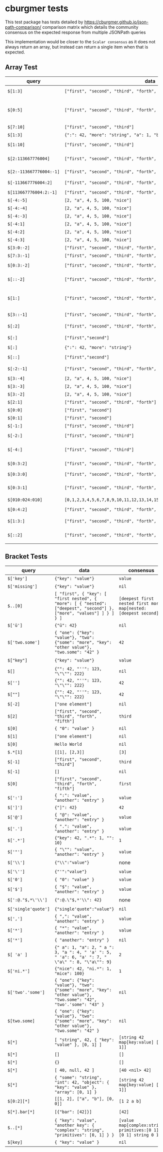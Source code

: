 # cburgmer tests

This test package has tests detailed by https://cburgmer.github.io/json-path-comparison/ comparison matrix which details the community consensus on the expected response from multiple JSONPath queries

This implementation would be closer to the `Scalar consensus` as it does not always return an array, but instead can return a single item when that is expected.

## Array Test

|query|data|consensus|actual|match|
|---|---|---|---|---|
|`$[1:3]`|`["first", "second", "third", "forth", "fifth"]`|`[second third]`|`[second third]`|:white_check_mark:|
|`$[0:5]`|`["first", "second", "third", "forth", "fifth"]`|`[first second third forth fifth]`|`[first second third forth fifth]`|:white_check_mark:|
|`$[7:10]`|`["first", "second", "third"]`|`[]`|`[]`|:white_check_mark:|
|`$[1:3]`|`{":": 42, "more": "string", "a": 1, "b": 2, "c": 3, "1:3": "nice"}`|`nil`|`nil`|:white_check_mark:|
|`$[1:10]`|`["first", "second", "third"]`|`[second third]`|`[second third]`|:white_check_mark:|
|`$[2:113667776004]`|`["first", "second", "third", "forth", "fifth"]`|`[third forth fifth]`|`[third forth fifth]`|:white_check_mark:|
|`$[2:-113667776004:-1]`|`["first", "second", "third", "forth", "fifth"]`|none|`[]`|:question:|
|`$[-113667776004:2]`|`["first", "second", "third", "forth", "fifth"]`|`[first second]`|`[first second]`|:white_check_mark:|
|`$[113667776004:2:-1]`|`["first", "second", "third", "forth", "fifth"]`|`[]`|`[]`|:white_check_mark:|
|`$[-4:-5]`|`[2, "a", 4, 5, 100, "nice"]`|`[]`|`[]`|:white_check_mark:|
|`$[-4:-4]`|`[2, "a", 4, 5, 100, "nice"]`|`[]`|`[]`|:white_check_mark:|
|`$[-4:-3]`|`[2, "a", 4, 5, 100, "nice"]`|`[4]`|`[4]`|:white_check_mark:|
|`$[-4:1]`|`[2, "a", 4, 5, 100, "nice"]`|`[]`|`[]`|:white_check_mark:|
|`$[-4:2]`|`[2, "a", 4, 5, 100, "nice"]`|`[]`|`[]`|:white_check_mark:|
|`$[-4:3]`|`[2, "a", 4, 5, 100, "nice"]`|`[4]`|`[4]`|:white_check_mark:|
|`$[3:0:-2]`|`["first", "second", "third", "forth", "fifth"]`|`[]`|`[]`|:white_check_mark:|
|`$[7:3:-1]`|`["first", "second", "third", "forth", "fifth"]`|`[]`|`[]`|:white_check_mark:|
|`$[0:3:-2]`|`["first", "second", "third", "forth", "fifth"]`|none|`[third first]`|:question:|
|`$[::-2]`|`["first", "second", "third", "forth", "fifth"]`|none|`[fifth third first]`|:question:|
|`$[1:]`|`["first", "second", "third", "forth", "fifth"]`|`[second third forth fifth]`|`[second third forth fifth]`|:white_check_mark:|
|`$[3::-1]`|`["first", "second", "third", "forth", "fifth"]`|none|`[fifth forth]`|:question:|
|`$[:2]`|`["first", "second", "third", "forth", "fifth"]`|`[first second]`|`[first second]`|:white_check_mark:|
|`$[:]`|`["first","second"]`|`[first second]`|`[first second]`|:white_check_mark:|
|`$[:]`|`{":": 42, "more": "string"}`|`nil`|`nil`|:white_check_mark:|
|`$[::]`|`["first","second"]`|`[first second]`|`[first second]`|:white_check_mark:|
|`$[:2:-1]`|`["first", "second", "third", "forth", "fifth"]`|none|`[second first]`|:question:|
|`$[3:-4]`|`[2, "a", 4, 5, 100, "nice"]`|`[]`|`[]`|:white_check_mark:|
|`$[3:-3]`|`[2, "a", 4, 5, 100, "nice"]`|`[]`|`[]`|:white_check_mark:|
|`$[3:-2]`|`[2, "a", 4, 5, 100, "nice"]`|`[5]`|`[5]`|:white_check_mark:|
|`$[2:1]`|`["first", "second", "third", "forth"]`|`[]`|`[]`|:white_check_mark:|
|`$[0:0]`|`["first", "second"]`|`[]`|`[]`|:white_check_mark:|
|`$[0:1]`|`["first", "second"]`|`[first]`|`[first]`|:white_check_mark:|
|`$[-1:]`|`["first", "second", "third"]`|`[third]`|`[third]`|:white_check_mark:|
|`$[-2:]`|`["first", "second", "third"]`|`[second third]`|`[second third]`|:white_check_mark:|
|`$[-4:]`|`["first", "second", "third"]`|`[first second third]`|`[first second third]`|:white_check_mark:|
|`$[0:3:2]`|`["first", "second", "third", "forth", "fifth"]`|`[first third]`|`[first third]`|:white_check_mark:|
|`$[0:3:0]`|`["first", "second", "third", "forth", "fifth"]`|none|`nil`|:question:|
|`$[0:3:1]`|`["first", "second", "third", "forth", "fifth"]`|`[first second third]`|`[first second third]`|:white_check_mark:|
|`$[010:024:010]`|`[0,1,2,3,4,5,6,7,8,9,10,11,12,13,14,15,16,17,18,19,20,21,22,23,24,25]`|`[10 20]`|`[10 20]`|:white_check_mark:|
|`$[0:4:2]`|`["first", "second", "third", "forth", "fifth"]`|`[first third]`|`[first third]`|:white_check_mark:|
|`$[1:3:]`|`["first", "second", "third", "forth", "fifth"]`|`[second third]`|`[second third]`|:white_check_mark:|
|`$[::2]`|`["first", "second", "third", "forth", "fifth"]`|`[first third fifth]`|`[first third fifth]`|:white_check_mark:|

## Bracket Tests

|query|data|consensus|actual|match|
|---|---|---|---|---|
|`$['key']`|`{"key": "value"}`|`value`|`value`|:white_check_mark:|
|`$['missing']`|`{"key": "value"}`|`nil`|`nil`|:white_check_mark:|
|`$..[0]`|`[ "first", { "key": [ "first nested", { "more": [ { "nested": ["deepest", "second"] }, ["more", "values"] ] } ] } ]`|`[deepest first nested first more map[nested:[deepest second]]]`|`[deepest first nested first more map[nested:[deepest second]]]`|:white_check_mark:|
|`$['ü']`|`{"ü": 42}`|`nil`|`nil`|:white_check_mark:|
|`$['two.some']`|`{ "one": {"key": "value"}, "two": {"some": "more", "key": "other value"}, "two.some": "42" }`|`42`|`42`|:white_check_mark:|
|`$["key"]`|`{"key": "value"}`|`value`|`nil`|:no_entry:|
|`$[]`|`{"": 42, "''": 123, "\"\"": 222}`|`nil`|`nil`|:white_check_mark:|
|`$['']`|`{"": 42, "''": 123, "\"\"": 222}`|`42`|`42`|:white_check_mark:|
|`$[""]`|`{"": 42, "''": 123, "\"\"": 222}`|`42`|`nil`|:no_entry:|
|`$[-2]`|`["one element"]`|`nil`|`nil`|:white_check_mark:|
|`$[2]`|`["first", "second", "third", "forth", "fifth"]`|`third`|`third`|:white_check_mark:|
|`$[0]`|`{ "0": "value" }`|`nil`|`nil`|:white_check_mark:|
|`$[1]`|`["one element"]`|`nil`|`nil`|:white_check_mark:|
|`$[0]`|`Hello World`|`nil`|`nil`|:white_check_mark:|
|`$.*[1]`|`[[1], [2,3]]`|`[3]`|`[3]`|:white_check_mark:|
|`$[-1]`|`["first", "second", "third"]`|`third`|`third`|:white_check_mark:|
|`$[-1]`|`[]`|`nil`|`nil`|:white_check_mark:|
|`$[0]`|`["first", "second", "third", "forth", "fifth"]`|`first`|`first`|:white_check_mark:|
|`$[':']`|`{ ":": "value", "another": "entry" }`|`value`|`value`|:white_check_mark:|
|`$[']']`|`{"]": 42}`|`42`|`42`|:white_check_mark:|
|`$['@']`|`{ "@": "value", "another": "entry" }`|`value`|`value`|:white_check_mark:|
|`$['.']`|`{ ".": "value", "another": "entry" }`|`value`|`value`|:white_check_mark:|
|`$['.*']`|`{"key": 42, ".*": 1, "": 10}`|`1`|`1`|:white_check_mark:|
|`$['"']`|`{ "\"": "value", "another": "entry" }`|`value`|`value`|:white_check_mark:|
|`$['\\']`|`{"\\":"value"}`|none|`value`|:question:|
|`$['\'']`|`{"'":"value"}`|`value`|`value`|:white_check_mark:|
|`$['0']`|`{ "0": "value" }`|`value`|`value`|:white_check_mark:|
|`$['$']`|`{ "$": "value", "another": "entry" }`|`value`|`value`|:white_check_mark:|
|`$[':@."$,*\'\\']`|`{":@.\"$,*'\\": 42}`|none|`42`|:question:|
|`$['single'quote']`|`{"single'quote":"value"}`|`nil`|`nil`|:white_check_mark:|
|`$[',']`|`{ ",": "value", "another": "entry" }`|`value`|`value`|:white_check_mark:|
|`$['*']`|`{ "*": "value", "another": "entry" }`|`value`|`value`|:white_check_mark:|
|`$['*']`|`{ "another": "entry" }`|`nil`|`nil`|:white_check_mark:|
|`$[ 'a' ]`|`{" a": 1, "a": 2, " a ": 3, "a ": 4, " 'a' ": 5, " 'a": 6, "a' ": 7, " \"a\" ": 8, "\"a\"": 9}`|`2`|`2`|:white_check_mark:|
|`$['ni.*']`|`{"nice": 42, "ni.*": 1, "mice": 100}`|`1`|`1`|:white_check_mark:|
|`$['two'.'some']`|`{ "one": {"key": "value"}, "two": {"some": "more", "key": "other value"}, "two.some": "42", "two'.'some": "43" }`|`nil`|`nil`|:white_check_mark:|
|`$[two.some]`|`{ "one": {"key": "value"}, "two": {"some": "more", "key": "other value"}, "two.some": "42" }`|`nil`|`nil`|:white_check_mark:|
|`$[*]`|`[ "string", 42, { "key": "value" }, [0, 1] ]`|`[string 42 map[key:value] [0 1]]`|`[string 42 map[key:value] [0 1]]`|:white_check_mark:|
|`$[*]`|`[]`|`[]`|`[]`|:white_check_mark:|
|`$[*]`|`{}`|`[]`|`[]`|:white_check_mark:|
|`$[*]`|`[ 40, null, 42 ]`|`[40 <nil> 42]`|`[40 <nil> 42]`|:white_check_mark:|
|`$[*]`|`{ "some": "string", "int": 42, "object": { "key": "value" }, "array": [0, 1] }`|`[string 42 map[key:value] [0 1]]`|`[string 42 map[key:value] [0 1]]`|:white_check_mark:|
|`$[0:2][*]`|`[[1, 2], ["a", "b"], [0, 0]]`|`[1 2 a b]`|`[[1 2] [a b]]`|:no_entry:|
|`$[*].bar[*]`|`[{"bar": [42]}]`|`[42]`|`[[42]]`|:no_entry:|
|`$..[*]`|`{ "key": "value", "another key": { "complex": "string", "primitives": [0, 1] } }`|`[value map[complex:string primitives:[0 1]] [0 1] string 0 1]`|`[value map[complex:string primitives:[0 1]] [0 1] string 0 1]`|:white_check_mark:|
|`$[key]`|`{ "key": "value" }`|`nil`|`nil`|:white_check_mark:|
